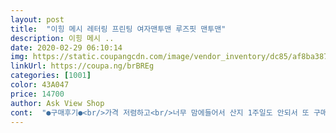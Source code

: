 ```yaml
---
layout: post 
title:  "이힝 메시 레터링 프린팅 여자맨투맨 루즈핏 맨투맨" 
description: 이힝 메시 ..
date: 2020-02-29 06:10:14 
img: https://static.coupangcdn.com/image/vendor_inventory/dc85/af8ba38777bbc57deb5b9a4c3911a5f5e0d1685bb6d65c205eb5ea08c83f.jpg 
linkUrl: https://coupa.ng/brBREg 
categories: [1001] 
color: 43A047 
price: 14700 
author: Ask View Shop 
cont:  "●구매후기●<br/>가격 저렴하고<br/>너무 맘에들어서 산지 1주일도 안되서 또 구매했습니다<br/>엉덩이는 가려지지 않아요<br/>오늘 받았어요~<br/>저는 많이 마른 몸 이라서 매장을 가지 않으면 거의 실패하는 부분이 많아요 싼맛에 구입했는데 싼티도 안나고 여기서 같이 구입한 조커 바지랑 입어봤는데 너무 예쁘네요~  처음 구매해 봤지만 이번에 산것중 후회한거 없어서 단골될거 같아요<br/>조금 더 날씨가 따뜻해지면 초 가을에 입어도 될것 같구요<br/>지금 부터 입기에 딱 이겠어요~<br/>지금 입기에 좋을것 같네요~<br/>키가 167cm인데 길이는 허리아래까지오나<br/>흰색 검정색 2개 구입했는데 넉넉합니다.<br/><br/>" 
---
```


